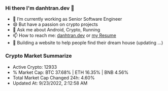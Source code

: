 ### Hi there I'm danhtran.dev 👋

- 🔭 I’m currently working as Senior Software Engineer
- 😄 But have a passion on crypto projects
- 💬 Ask me about Android, Crypto, Running 
- 📫 How to reach me: <a href="https://danhtran.dev" target="_blank">danhtran.dev</a> or <a href="Developer-Resume.pdf" target="_blank">my Resume</a>
- 🌱 Building a website to help people find their dream house (updating ...)

### Crypto Market Summarize
- Active Crypto: 12933
- % Market Cap: BTC 37.68% | ETH 16.35% | BNB 4.56%
- Total Market Cap Changed 24h: 4.60%
- Updated At: 9/23/2022, 2:12:58 AM
